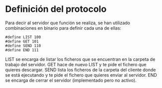# Definición del protocolo

Para decir al servidor que función se realiza, se han utilizado combinaciones en binario para definir cada una de ellas:

```
#define LIST 100
#define GET 101 
#define SEND 110 
#define END 111
```

LIST se encarga de listar los ficheros que se encuentran en la carpeta de trabajo del servidor.
GET hace de nuevo LIST y te pide el fichero que quieres descargar.
SEND lista los ficheros de la carpeta del cliente donde se está ejecutando y te pide el fichero que quieres enviar al servidor.
END se encarga de cerrar el servidor (implementado pero no activo).